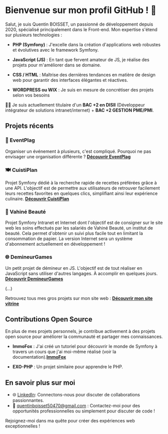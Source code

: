 # Bienvenue sur mon profil GitHub ! 👋

Salut, je suis Quentin BOISSET, un passionné de développement depuis 2020, spécialisé principalement dans le Front-end. Mon expertise s'étend sur plusieurs technologies :

- **PHP (Symfony)** : J'excelle dans la création d'applications web robustes et évolutives avec le framework Symfony.

- **JavaScript (JS)** : En tant que fervent amateur de JS, je réalise des projets pour m'améliorer dans se domaine.

- **CSS / HTML** : Maîtrise des dernières tendances en matière de design web pour garantir des interfaces élégantes et réactives.

- **WORDPRESS ou WIX** : Je suis en mesure de concrétiser des projets selon vos besoins

👨‍🎓 Je suis actuellement titulaire d'un **BAC +2 en DISII** (Développeur intégrateur de solutions intranet/internet) + **BAC +2 GESTION PME/PMI**.

## Projets récents
### 👥 EventPlag
Organiser un événement à plusieurs, c'est compliqué. Pourquoi ne pas envisager une organisation différente ?
[**Découvrir EventPlag**](https://hutchalpha.fr/EventPlag/index.php)

### 🍽️ CuistiPlan
Projet Symfony dédié à la recherche rapide de recettes préférées grâce à une API. L'objectif est de permettre aux utilisateurs de retrouver facilement leurs recettes favorites en quelques clics, simplifiant ainsi leur expérience culinaire.
[**Découvrir CuistiPlan**](https://www.hutchalpha.fr/CuistiPlan/public/)

### 🚀 Vahiné Beauté
Projet Symfony Intranet et Internet dont l'objectif est de consigner sur le site web les soins effectués par les salariés de Vahiné Beauté, un institut de beauté. Cela permet d'obtenir un suivi plus facile tout en limitant la consommation de papier. La version Internet sera un système d'abonnement actuellement en développement !

### 🌐 DemineurGames
Un petit projet de démineur en JS. L'objectif est de tout réaliser en JavaScript sans utiliser d'autres langages. À accomplir en quelques jours.
[**Découvrir DemineurGames**](https://hutchalpha.fr/projetdemineur/)

(...)

Retrouvez tous mes gros projets sur mon site web : [**Découvrir mon site vitrine**](https://hutchalpha.fr/presentation/)
## Contributions Open Source

En plus de mes projets personnels, je contribue activement à des projets open source pour améliorer la communauté et partager mes connaissances.

- **ImmoFox** : J'ai créé un tutoriel pour découvrir le monde de Symfony à travers un cours que j'ai moi-même réalisé (voir la documentation).[**ImmoFox**](https://hutchalpha.fr/ImmoFox/public/)

- **EXO-PHP** : Un projet similaire pour apprendre le PHP.

## En savoir plus sur moi

- 🌐 [LinkedIn](https://www.linkedin.com/in/quentin-boisset/): Connectons-nous pour discuter de collaborations passionnantes.
- 📧 quentinboisset50470@gmail.com : Contactez-moi pour des opportunités professionnelles ou simplement pour discuter de code !


Rejoignez-moi dans ma quête pour créer des expériences web exceptionnelles !
